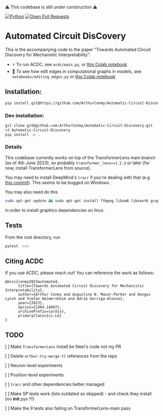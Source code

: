 :warning: This codebase is still under construction :warning:

[![Python](https://img.shields.io/badge/python-3.7%2B-blue)]() [![Open Pull Requests](https://img.shields.io/github/issues-pr/ArthurConmy/Automatic-Circuit-Discovery.svg)](https://github.com/ArthurConmy/Automatic-Circuit-Discovery/pulls)

# Automated Circuit DisCovery 

This is the accompanying code to the paper "Towards Automated Circuit Discovery for Mechanistic Interpretability".

* :zap: To run ACDC, see `acdc/main.py`, or <a href="https://colab.research.google.com/github/ArthurConmy/Automatic-Circuit-Discovery/blob/arthur-try-merge-tl/notebooks/colabs/ACDC_Main_Demo.ipynb#scrollTo=njv8l86QSPka">this Colab notebook</a>
* :wrench: To see how edit edges in computational graphs in models, see `notebooks/editing_edges.py` or <a href="https://colab.research.google.com/github/ArthurConmy/Automatic-Circuit-Discovery/blob/arthur-try-merge-tl/notebooks/colabs/ACDC_Editing_Edges_Demo.ipynb">this Colab notebook</a>

## Installation:

```bash
pip install git@https://github.com/ArthurConmy/Automatic-Circuit-Discovery.git@arthur-acdc-feature-prepend git@https://github.com/ArthurConmy/Automatic-Circuit-Discovery.git@arthur-try-merge-tl 
```

### Dev installation:

```bash
git clone git@github.com:ArthurConmy/Automatic-Circuit-Discovery.git
cd Automatic-Circuit-Discovery
pip install -e .
```

### Details

This codebase currently works on top of the TransformerLens main branch (as of 4th June 2023), so probably `transformer_lens==1.2.3` or later (for now, install TransformerLens from source).

You may need to install DeepMind's `tracr` if you're dealing with that (e.g <a href="https://github.com/deepmind/tracr/commit/e75ecdaec12bf2d831a60e54d4270e8fa31fb537">this commit</a>). This seems to be bugged on Windows. 

You may also need do this

```bash
sudo apt-get update && sudo apt-get install ffmpeg libsm6 libxext6 graphviz
```

in order to install graphics dependencies on linux.

## Tests

From the root directory, run 

```bash
pytest -vvv
```

## Citing ACDC

If you use ACDC, please reach out! You can reference the work as follows:

```
@misc{conmy2023automated,
      title={Towards Automated Circuit Discovery for Mechanistic Interpretability}, 
      author={Arthur Conmy and Augustine N. Mavor-Parker and Aengus Lynch and Stefan Heimersheim and Adrià Garriga-Alonso},
      year={2023},
      eprint={2304.14997},
      archivePrefix={arXiv},
      primaryClass={cs.LG}
}
```

## TODO

[ ] Make `TransformerLens` install be Neel's code not my PR

[ ] Delete `arthur-try-merge-tl` references from the repo

[ ] Neuron-level experiments

[ ] Position-level experiments

[ ] `tracr` and other dependencies better managed

[ ] Make SP tests work (lots outdated so skipped) - and check they install (no __init__.pys !!!)

[ ] Make the 9 tests also failing on TransformerLens-main pass